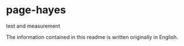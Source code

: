 # page-hayes
test and measurement

The information contained in this readme is written originally in English.
